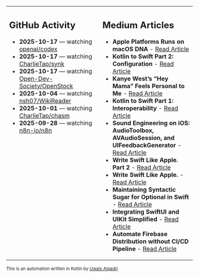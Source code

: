 <table>
<tr>
<td valign="top" width="50%">
        
## GitHub Activity
           
- **2025-10-17** — watching [openai/codex](https://github.com/openai/codex)
- **2025-10-17** — watching [CharlieTap/synk](https://github.com/CharlieTap/synk)
- **2025-10-17** — watching [Open-Dev-Society/OpenStock](https://github.com/Open-Dev-Society/OpenStock)
- **2025-10-04** — watching [nsh07/WikiReader](https://github.com/nsh07/WikiReader)
- **2025-10-01** — watching [CharlieTap/chasm](https://github.com/CharlieTap/chasm)
- **2025-09-28** — watching [n8n-io/n8n](https://github.com/n8n-io/n8n)
            
</td>
        
<td valign="top" width="50%">
        
## Medium Articles
            
- **Apple Platforms Runs on macOS DNA** - [Read Article](https://medium.com/@uwaisalqadri/apple-platforms-runs-on-macos-dna-ee9836a42595?source=rss-e28d558666f9------2)
- **Kotlin to Swift Part 2: Configuration** - [Read Article](https://medium.com/@uwaisalqadri/kotlin-to-swift-part-2-configuration-9fe83f473516?source=rss-e28d558666f9------2)
- **Kanye West’s “Hey Mama” Feels Personal to Me** - [Read Article](https://medium.com/@uwaisalqadri/kanye-wests-hey-mama-feels-personal-to-me-9f49400e2814?source=rss-e28d558666f9------2)
- **Kotlin to Swift Part 1: Interoperability** - [Read Article](https://medium.com/@uwaisalqadri/kotlin-to-swift-part-1-interoperability-12cebe98bf52?source=rss-e28d558666f9------2)
- **Sound Engineering on iOS: AudioToolbox, AVAudioSession, and UIFeedbackGenerator** - [Read Article](https://medium.com/@uwaisalqadri/sound-engineering-on-ios-audiotoolbox-avaudiosession-and-uifeedbackgenerator-7ecee15db93a?source=rss-e28d558666f9------2)
- **Write Swift Like Apple. Part 2** - [Read Article](https://medium.com/@uwaisalqadri/write-swift-like-apple-part-2-44e025e51824?source=rss-e28d558666f9------2)
- **Write Swift Like Apple.** - [Read Article](https://medium.com/@uwaisalqadri/write-swift-like-apple-4c4331cf140c?source=rss-e28d558666f9------2)
- **Maintaining Syntactic Sugar for Optional in Swift** - [Read Article](https://medium.com/@uwaisalqadri/maintaining-syntactic-sugar-for-optional-in-swift-dfb7f9019fba?source=rss-e28d558666f9------2)
- **Integrating SwiftUI and UIKit Simplified** - [Read Article](https://medium.com/@uwaisalqadri/seamlessly-bridging-swiftui-and-uikit-a-practical-approach-f7cb8d2f6f11?source=rss-e28d558666f9------2)
- **Automate Firebase Distribution without CI/CD Pipeline** - [Read Article](https://medium.com/@uwaisalqadri/automate-firebase-distribution-89cb261fd860?source=rss-e28d558666f9------2)
            
</td>
</tr>
</table>
        
<sub>This is an automation written in Kotlin by <a href="https://uwais.framer.website/">Uwais Alqadri</a></sub>